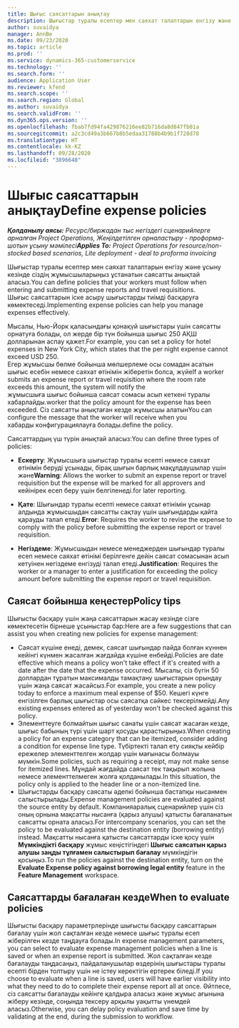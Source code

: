 ```yaml
---
title: Шығыс саясаттарын анықтау
description: Шығыстар туралы есептер мен саяхат талаптарын енгізу және ұсыну кезінде сіздің жұмысшыларыңыз ұстанатын шығындар саясатын анықтай аласыз.
author: suvaidya
manager: AnnBe
ms.date: 09/23/2020
ms.topic: article
ms.prod: ''
ms.service: dynamics-365-customerservice
ms.technology: ''
ms.search.form: ''
audience: Application User
ms.reviewer: kfend
ms.search.scope: ''
ms.search.region: Global
ms.author: suvaidya
ms.search.validFrom: ''
ms.dyn365.ops.version: ''
ms.openlocfilehash: fbab7fd94fa429876216ee82b716da8d847fb01a
ms.sourcegitcommit: a2c3cd49a3b667b8b5edaa31788b4b9b1f728d78
ms.translationtype: HT
ms.contentlocale: kk-KZ
ms.lasthandoff: 09/28/2020
ms.locfileid: "3896648"
---
```

# <a name="define-expense-policies"></a><span data-ttu-id="dea66-103">Шығыс саясаттарын анықтау</span><span class="sxs-lookup"><span data-stu-id="dea66-103">Define expense policies</span></span>

<span data-ttu-id="dea66-104">_**Қолданылу аясы:** Ресурс/биржадан тыс негіздегі сценарийлерге арналған Project Operations, Жеңілдетілген орналастыру - проформа-шотын ұсыну мәмілесі_</span><span class="sxs-lookup"><span data-stu-id="dea66-104">_**Applies To:** Project Operations for resource/non-stocked based scenarios, Lite deployment - deal to proforma invoicing_</span></span>

<span data-ttu-id="dea66-105">Шығыстар туралы есептер мен саяхат талаптарын енгізу және ұсыну кезінде сіздің жұмысшыларыңыз ұстанатын саясатты анықтай аласыз.</span><span class="sxs-lookup"><span data-stu-id="dea66-105">You can define policies that your workers must follow when entering and submitting expense reports and travel requisitions.</span></span>         
<span data-ttu-id="dea66-106">Шығыс саясаттарын іске асыру шығыстарды тиімді басқаруға көмектеседі.</span><span class="sxs-lookup"><span data-stu-id="dea66-106">Implementing expense policies can help you manage expenses effectively.</span></span>         

<span data-ttu-id="dea66-107">Мысалы, Нью-Йорк қаласындағы қонақүй шығыстары үшін саясатты орнатуға болады, ол жерде бір түн бойынша шығыс 250 АҚШ долларынан аспау қажет.</span><span class="sxs-lookup"><span data-stu-id="dea66-107">For example, you can set a policy for hotel expenses in New York City, which states that the per night expense cannot exceed USD 250.</span></span>       
<span data-ttu-id="dea66-108">Егер жұмысшы бөлме бойынша мөлшерлеме осы сомадан асатын шығыс есебін немесе саяхат өтінімін жіберетін болса, жүйе</span><span class="sxs-lookup"><span data-stu-id="dea66-108">If a worker submits an expense report or travel requisition where the room rate exceeds this amount, the system will notify the</span></span>         
<span data-ttu-id="dea66-109">жұмысшыға шығыс бойынша саясат сомасы асып кеткені туралы хабарлайды.</span><span class="sxs-lookup"><span data-stu-id="dea66-109">worker that the policy amount for the expense has been exceeded.</span></span> <span data-ttu-id="dea66-110">Сіз саясатты анықтаған кезде жұмысшы алатын</span><span class="sxs-lookup"><span data-stu-id="dea66-110">You can configure the message that the worker will receive when you</span></span>        
<span data-ttu-id="dea66-111">хабарды конфигурациялауға болады.</span><span class="sxs-lookup"><span data-stu-id="dea66-111">define the policy.</span></span>      
        
<span data-ttu-id="dea66-112">Саясаттардың үш түрін анықтай аласыз:</span><span class="sxs-lookup"><span data-stu-id="dea66-112">You can define three types of policies:</span></span>         
        
- <span data-ttu-id="dea66-113">**Ескерту**: Жұмысшыға шығыстар туралы есепті немесе саяхат өтінімін беруді ұсынады, бірақ шығын барлық мақұлдаушылар үшін және</span><span class="sxs-lookup"><span data-stu-id="dea66-113">**Warning**: Allows the worker to submit an expense report or travel requisition but the expense will be marked for all approvers and</span></span>         
  <span data-ttu-id="dea66-114">кейінірек есеп беру үшін белгіленеді.</span><span class="sxs-lookup"><span data-stu-id="dea66-114">for later reporting.</span></span>        

- <span data-ttu-id="dea66-115">**Қате**: Шығындар туралы есепті немесе саяхат өтінімін ұсынар алдында жұмысшыдан саясатты сақтау үшін шығындарды қайта қарауды талап етеді.</span><span class="sxs-lookup"><span data-stu-id="dea66-115">**Error**: Requires the worker to revise the expense to comply with the policy before submitting the expense report or travel requisition.</span></span>        
 
 - <span data-ttu-id="dea66-116">**Негіздеме**: Жұмысшыдан немесе менеджерден шығындар туралы есеп немесе саяхат өтінімі берілгенге дейін саясат сомасынан асып кетуінен негіздеме енгізуді талап етеді.</span><span class="sxs-lookup"><span data-stu-id="dea66-116">**Justification**: Requires the worker or a manager to enter a justification for exceeding the policy amount before submitting the expense report or travel requisition.</span></span>        

## <a name="policy-tips"></a><span data-ttu-id="dea66-117">Саясат бойынша кеңестер</span><span class="sxs-lookup"><span data-stu-id="dea66-117">Policy tips</span></span>
<span data-ttu-id="dea66-118">Шығысты басқару үшін жаңа саясаттарын жасау кезінде сізге көмектесетін бірнеше ұсыныстар бар:</span><span class="sxs-lookup"><span data-stu-id="dea66-118">Here are a few suggestions that can assist you when creating new policies for expense management:</span></span> 

- <span data-ttu-id="dea66-119">Саясат күшіне енеді, демек, саясат шығындар пайда болған күннен кейінгі күнмен жасалған жағдайда күшіне енбейді.</span><span class="sxs-lookup"><span data-stu-id="dea66-119">Policies are date effective which means a policy won't take effect if it's created with a date after the date that the expense occurred.</span></span> <span data-ttu-id="dea66-120">Мысалы, сіз бүгін 50 доллардан тұратын максималды тамақтану шығыстарын орындау үшін жаңа саясат жасайсыз.</span><span class="sxs-lookup"><span data-stu-id="dea66-120">For example, you create a new policy today to enforce a maximum meal expense of $50.</span></span> <span data-ttu-id="dea66-121">Кешегі күнге енгізілген барлық шығыстар осы саясатқа сәйкес тексерілмейді.</span><span class="sxs-lookup"><span data-stu-id="dea66-121">Any existing expenses entered as of yesterday won't be checked against this policy.</span></span>
- <span data-ttu-id="dea66-122">Элементтеуге болмайтын шығыс санаты үшін саясат жасаған кезде, шығыс бабының түрі үшін шарт қосуды қарастырыңыз.</span><span class="sxs-lookup"><span data-stu-id="dea66-122">When creating a policy for an expense category that can be itemized, consider adding a condition for expense line type.</span></span> <span data-ttu-id="dea66-123">Түбіртекті талап ету сияқты кейбір ережелер элементтелген жолдар үшін мағынасы болмауы мүмкін.</span><span class="sxs-lookup"><span data-stu-id="dea66-123">Some policies, such as requiring a receipt, may not make sense for itemized lines.</span></span> <span data-ttu-id="dea66-124">Мұндай жағдайда саясат тек тақырып жолына немесе элементтелмеген жолға қолданылады.</span><span class="sxs-lookup"><span data-stu-id="dea66-124">In this situation, the policy only is applied to the header line or a non-itemized line.</span></span> 
- <span data-ttu-id="dea66-125">Шығыстарды басқару саясаты әдепкі бойынша бастапқы нысанмен салыстырылады.</span><span class="sxs-lookup"><span data-stu-id="dea66-125">Expense management policies are evaluated against the source entity by default.</span></span> <span data-ttu-id="dea66-126">Компанияаралық сценарийлер үшін сіз оның орнына мақсатты нысанға (қарыз алушы) қатысты бағаланатын саясатты орната аласыз.</span><span class="sxs-lookup"><span data-stu-id="dea66-126">For intercompany scenarios, you can set the policy to be evaluated against the destination entity (borrowing entity) instead.</span></span> <span data-ttu-id="dea66-127">Мақсатты нысанға қатысты саясаттарды іске қосу үшін **Мүмкіндікті басқару** жұмыс кеңістігіндегі **Шығыс саясатын қарыз алушы заңды тұлғамен салыстырып бағалау** мүмкіндігін қосыңыз.</span><span class="sxs-lookup"><span data-stu-id="dea66-127">To run the policies against the destination entity, turn on the **Evaluate Expense policy against borrowing legal entity** feature in the **Feature Management** workspace.</span></span>

## <a name="when-to-evaluate-policies"></a><span data-ttu-id="dea66-128">Саясаттарды бағалаған кезде</span><span class="sxs-lookup"><span data-stu-id="dea66-128">When to evaluate policies</span></span>

<span data-ttu-id="dea66-129">Шығысты басқару параметрлерінде шығысты басқару саясаттарын бағалау үшін жол сақталған кезде немесе шығыс туралы есеп жіберілген кезде таңдауға болады.</span><span class="sxs-lookup"><span data-stu-id="dea66-129">In expense management parameters, you can select to evaluate expense management policies when a line is saved or when an expense report is submitted.</span></span> <span data-ttu-id="dea66-130">Жол сақталған кезде бағалауды таңдасаңыз, пайдаланушылар өздерінің шығыстары туралы есепті бірден толтыру үшін не істеу керектігін ертерек біледі.</span><span class="sxs-lookup"><span data-stu-id="dea66-130">If you choose to evaluate when a line is saved, users will have earlier visibility into what they need to do to complete their expense report all at once.</span></span> <span data-ttu-id="dea66-131">Әйтпесе, сіз саясатты бағалауды кейінге қалдыра аласыз және жұмыс ағынына жіберу кезінде, соңында тексеру арқылы уақытты үнемдей аласыз.</span><span class="sxs-lookup"><span data-stu-id="dea66-131">Otherwise, you can delay policy evaluation and save time by validating at the end, during the submission to workflow.</span></span>
